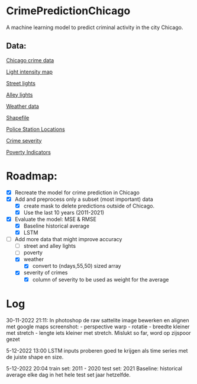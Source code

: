 # CrimePredictionChicago
A machine learning model to predict criminal activity in the city Chicago.

## Data:

[Chicago crime data](https://data.cityofchicago.org/Public-Safety/Crimes-One-year-prior-to-present/x2n5-8w5q/data)

[Light intensity map](https://www.nasa.gov/sites/default/files/thumbnails/image/26247384716_9281df96cc_o.jpg)

[Street lights](https://data.cityofchicago.org/Service-Requests/311-Service-Requests-Street-Lights-One-Out-No-Dupl/idsv-mf2w)

[Alley lights](https://data.cityofchicago.org/Service-Requests/311-Service-Requests-Alley-Lights-Out-No-Duplicate/up7z-t43p)

[Weather data](https://www.visualcrossing.com/weather/weather-data-services)

[Shapefile](https://data.cityofchicago.org/Facilities-Geographic-Boundaries/Boundaries-Neighborhoods/bbvz-uum9)

[Police Station Locations](https://data.cityofchicago.org/Public-Safety/Police-Stations/z8bn-74gv)

[Crime severity](https://www.ons.gov.uk/peoplepopulationandcommunity/crimeandjustice/datasets/crimeseverityscoreexperimentalstatistics)

[Poverty Indicators](https://data.cityofchicago.org/Health-Human-Services/Poverty-Indicators-by-COmmunity-Area/c44j-fgcy/data)

# Roadmap:
- [x] Recreate the model for crime prediction in Chicago
- [x] Add and preprocess only a subset (most important) data
    - [x] create mask to delete predictions outside of Chicago.
    - [x] Use the last 10 years (2011-2021)
- [x] Evaluate the model: MSE & RMSE
    - [x] Baseline historical average
    - [x] LSTM
- [ ] Add more data that might improve accuracy
    - [ ] street and alley lights
    - [ ] poverty
    - [x] weather
      - [x] convert to (ndays,55,50) sized array
    - [x] severity of crimes
      - [x] column of severity to be used as weight for the average

# Log
30-11-2022 21:11:
In photoshop de raw sattelite image bewerken en alignen met google maps screenshot:
    - perspective warp 
    - rotatie
    - breedte kleiner met stretch
    - lengte iets kleiner met stretch.
Mislukt so far, word op zijspoor gezet

5-12-2022 13:00
LSTM inputs proberen goed te krijgen als time series met de juiste shape en size.

5-12-2022 20:04
train set:  2011 - 2020
test set:   2021
Baseline: historical average elke dag in het hele test set jaar hetzelfde.